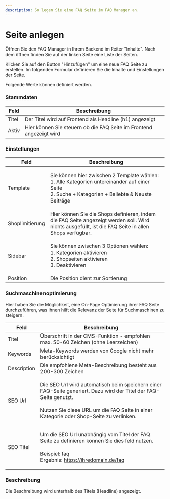 ```yaml
---
description: So legen Sie eine FAQ Seite im FAQ Manager an.
---
```


# Seite anlegen

Öffnen Sie den FAQ Manager in Ihrem Backend im Reiter "Inhalte". Nach dem öffnen finden Sie auf der linken Seite eine Liste der Seiten.

Klicken Sie auf den Button "Hinzufügen" um eine neue FAQ Seite zu erstellen. Im folgenden Formular definieren Sie die Inhalte und Einstellungen der Seite.

Folgende Werte können definiert werden.

### Stammdaten

| Feld  | Beschreibung                                                        |
| ----- | ------------------------------------------------------------------- |
| Titel | Der Titel wird auf Frontend als Headline (h1) angezeigt             |
| Aktiv | Hier können Sie steuern ob die FAQ Seite im Frontend angezeigt wird |

### Einstellungen

| Feld            | Beschreibung                                                                                                                                                      |
| --------------- | ----------------------------------------------------------------------------------------------------------------------------------------------------------------- |
| Template        | <p>Sie können hier zwischen 2 Template wählen:<br>1. Alle Kategorien untereinander auf einer Seite<br>2. Suche + Kategorien + Beliebte &#x26; Neuste Beiträge</p> |
| Shoplimitierung | Hier können Sie die Shops definieren, indem die FAQ Seite angezeigt werden soll. Wird nichts ausgefüllt, ist die FAQ Seite in allen Shops verfügbar.              |
| Sidebar         | <p>Sie können zwischen 3 Optionen wählen:<br>1. Kategorien aktivieren<br>2. Shopseiten aktivieren<br>3. Deaktivieren</p>                                          |
| Position        | Die Position dient zur Sortierung                                                                                                                                 |

### Suchmaschinenoptimierung

Hier haben Sie die Möglichkeit, eine On-Page Optimierung ihrer FAQ Seite durchzuführen, was Ihnen hilft die Relevanz der Seite für Suchmaschinen zu steigern.

| Feld        | Beschreibung                                                                                                                                                                                                           |
| ----------- | ---------------------------------------------------------------------------------------------------------------------------------------------------------------------------------------------------------------------- |
| Titel       | Überschrift in der CMS-Funktion - empfohlen max. 50-60 Zeichen (ohne Leerzeichen)                                                                                                                                      |
| Keywords    | Meta-Keywords werden von Google nicht mehr berücksichtigt                                                                                                                                                              |
| Description | Die empfohlene Meta-Beschreibung besteht aus 200-300 Zeichen                                                                                                                                                           |
| SEO Url     | <p>Die SEO Url wird automatisch beim speichern einer FAQ-Seite generiert. Dazu wird der Titel der FAQ-Seite genutzt.<br><br>Nutzen Sie diese URL um die FAQ Seite in einer Kategorie oder Shop-Seite zu verlinken.</p> |
| SEO Titel   | <p>Um die SEO Url unabhängig vom Titel der FAQ Seite zu definieren können Sie dies feld nutzen.<br><br>Beispiel: faq<br>Ergebnis: https://ihredomain.de/faq</p>                                                        |

### Beschreibung

Die Beschreibung wird unterhalb des Titels (Headline) angezeigt.
